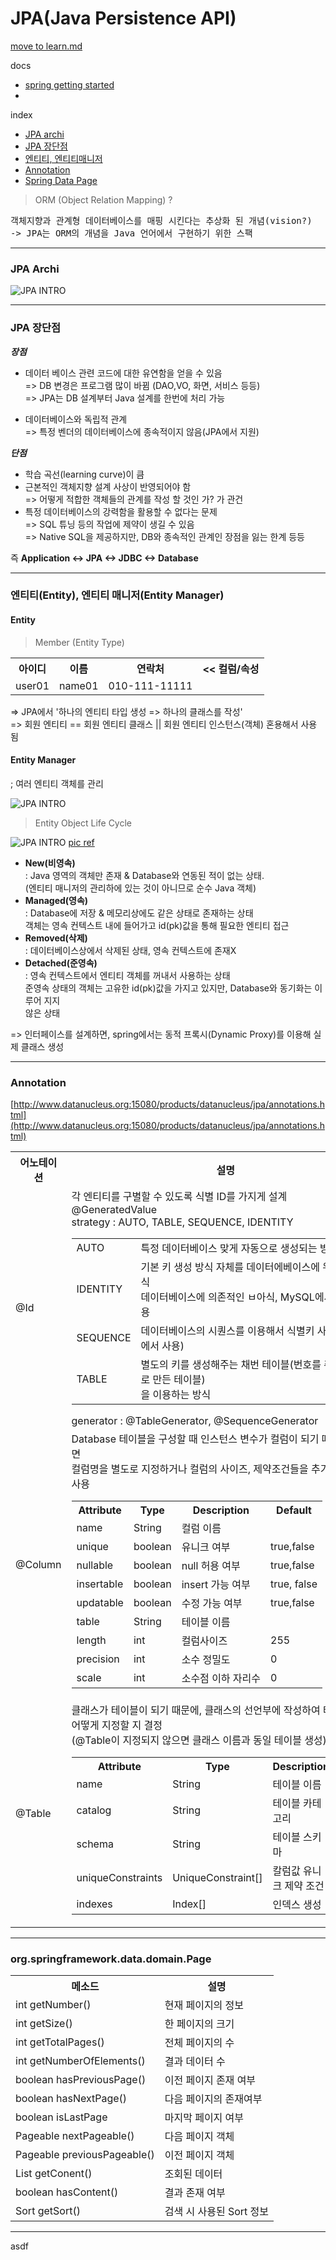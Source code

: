 # JPA(Java Persistence API)

[move to learn.md](https://github.com/zacscoding/spring-boot-book/blob/master/learn.md)

docs
- [spring getting started](https://spring.io/guides/gs/accessing-data-jpa/)
-

index  
- <a href="archi">JPA archi</a>
- <a href="advantage">JPA 장단점</a>
- <a href="entity">엔티티, 엔티티매니저</a>
- <a href="annotation">Annotation</a>
- <a href="data-page">Spring Data Page </a>





> ORM (Object Relation Mapping) ?

<pre>
객체지향과 관계형 데이터베이스를 매핑 시킨다는 추상화 된 개념(vision?)  
-> JPA는 ORM의 개념을 Java 언어에서 구현하기 위한 스팩
</pre>

---

### JPA Archi

<div id="archi"></div>

![JPA INTRO](./pics/[ch02-01]jpa_intro.png)

---

### JPA 장단점

<div id="advantage"></div>

***장점***  

- 데이터 베이스 관련 코드에 대한 유연함을 얻을 수 있음  
=> DB 변경은 프로그램 많이 바뀜 (DAO,VO, 화면, 서비스 등등)  
=> JPA는 DB 설계부터 Java 설계를 한번에 처리 가능

- 데이터베이스와 독립적 관계  
=> 특정 벤더의 데이터베이스에 종속적이지 않음(JPA에서 지원)  

***단점***  

- 학습 곡선(learning curve)이 큼
- 근본적인 객체지향 설계 사상이 반영되어야 함  
=> 어떻게 적합한 객체들의 관계를 작성 할 것인 가? 가 관건
- 특정 데이터베이스의 강력함을 활용할 수 없다는 문제  
=> SQL 튜닝 등의 작업에 제약이 생길 수 있음  
=> Native SQL을 제공하지만, DB와 종속적인 관계인 장점을 잃는 한계 등등

즉 **Application <-> JPA <->  JDBC <-> Database**

---

### 엔티티(Entity), 엔티티 매니저(Entity Manager)

<div id="entity"></div>

#### Entity

> Member (Entity Type)

<table>
  <tr>
    <th>아이디</th><th>이름</th><th>연락처</th><th><< 컬럼/속성</th>
  </tr>
  <tr>
    <td>user01</td><td>name01</td><td>010-111-11111</td><td></td>
  </tr>
</table>

=> JPA에서 '하나의 엔티티 타입 생성 => 하나의 클래스를 작성'  
=> 회원 엔티티 == 회원 엔티티 클래스 || 회원 엔티티 인스턴스(객체) 혼용해서 사용 됨  

#### Entity Manager
; 여러 엔티티 객체를 관리

![JPA INTRO](./pics/[ch02-02]jpa_persistence_context.png)


> Entity Object Life Cycle

![JPA INTRO](./pics/[ch02-03]jpa_entity_manager.png)
[pic ref](https://vladmihalcea.com/2014/07/30/a-beginners-guide-to-jpa-hibernate-entity-state-transitions/)

- **New(비영속)**  
: Java 영역의 객체만 존재 & Database와 연동된 적이 없는 상태.  
(엔티티 매니저의 관리하에 있는 것이 아니므로 순수 Java 객체)  
- **Managed(영속)**  
: Database에 저장 & 메모리상에도 같은 상태로 존재하는 상태  
객체는 영속 컨텍스트 내에 들어가고 id(pk)값을 통해 필요한 엔티티 접근
- **Removed(삭제)**  
: 데이터베이스상에서 삭제된 상태, 영속 컨텍스트에 존재X  
- **Detached(준영속)**  
: 영속 컨텍스트에서 엔티티 객체를 꺼내서 사용하는 상태  
준영속 상태의 객체는 고유한 id(pk)값을 가지고 있지만, Database와 동기화는 이루어 지지   
않은 상태


=> 인터페이스를 설계하면, spring에서는 동적 프록시(Dynamic Proxy)를 이용해 실제 클래스 생성


---

### Annotation

<div id="annotation"></div>

[http://www.datanucleus.org:15080/products/datanucleus/jpa/annotations.html](http://www.datanucleus.org:15080/products/datanucleus/jpa/annotations.html)

<table>
  <tr>
    <th>어노테이션</th><th>설명</th>
  </tr>
  <tr>
    <td>@Id</td>
    <td>
      각 엔티티를 구별할 수 있도록 식별 ID를 가지게 설계 <br />
      @GeneratedValue <br />
      strategy : AUTO, TABLE, SEQUENCE, IDENTITY <br />      
      <table>
        <tr>
          <td>AUTO</td>
          <td>특정 데이터베이스 맞게 자동으로 생성되는 방식</td>
        </tr>
        <tr>
          <td>IDENTITY</td>
          <td>기본 키 생성 방식 자체를 데이터에베이스에 위임하는 방식 <br />
            데이터베이스에 의존적인 ㅂ아식, MySQL에서 많이 사용
          </td>
        </tr>
        <tr>
          <td>SEQUENCE</td>
          <td>데이터베이스의 시퀀스를 이용해서 식별키 사용(오라클에서 사용)</td>
        </tr>
        <tr>
          <td>TABLE</td>
          <td>별도의 키를 생성해주는 채번 테이블(번호를 취할 목적으로 만든 테이블)<br />
          을 이용하는 방식
          </td>
        </tr>
      </table>
      generator : @TableGenerator, @SequenceGenerator <br />
    </td>    
  </tr>
  <tr>
    <td>@Column</td>
    <td>
      Database 테이블을 구성할 때 인스턴스 변수가 컬럼이 되기 때문에 원한다면 <br />
      컬럼명을 별도로 지정하거나 컬럼의 사이즈, 제약조건들을 추가하기 위해 사용 <br />
      <table>
        <tr>
          <th>Attribute</th><th>Type</th><th>Description</th><th>Default</th>
        </tr>
        <tr>
          <td>name</td>
          <td>String</td>
          <td>컬럼 이름</td>
          <td></td>
        </tr>
        <tr>
          <td>unique</td>
          <td>boolean</td>
          <td>유니크 여부</td>
          <td>true,false</td>
        </tr>
        <tr>
          <td>nullable</td>
          <td>boolean</td>
          <td>null 허용 여부</td>
          <td>true,false</td>
        </tr>
        <tr>
          <td>insertable</td>
          <td>boolean</td>
          <td>insert 가능 여부</td>
          <td>true, false</td>
        </tr>
        <tr>
          <td>updatable</td>
          <td>boolean</td>
          <td>수정 가능 여부</td>
          <td>true,false</td>
        </tr>
        <tr>
          <td>table</td>
          <td>String</td>
          <td>테이블 이름</td>
          <td></td>
        </tr>
        <tr>
          <td>length</td>
          <td>int</td>
          <td>컬럼사이즈</td>
          <td>255</td>
        </tr>
        <tr>
          <td>precision</td>
          <td>int</td>
          <td>소수 정밀도</td>
          <td>0</td>
        </tr>
        <tr>
          <td>scale</td>
          <td>int</td>
          <td>소수점 이하 자리수</td>
          <td>0</td>
        </tr>        
      </table>
    </td>    
  </tr>
  <tr>
    <td>@Table</td>
    <td>
      클래스가 테이블이 되기 때문에, 클래스의 선언부에 작성하여 테이블명을 어떻게 지정할 지 결정 <br />
      (@Table이 지정되지 않으면 클래스 이름과 동일 테이블 생성) <br />
      <table>
        <tr>
          <th>Attribute</th><th>Type</th><th>Description</th><th>Default</th>
        </tr>
        <tr>
          <td>name</td> <td>String</td> <td>테이블 이름</td> <td></td>
        </tr>
        <tr>
          <td>catalog</td> <td>String</td> <td>테이블 카테고리</td> <td></td>
        </tr>
        <tr>
          <td>schema</td> <td>String</td> <td>테이블 스키마</td> <td></td>
        </tr>
        <tr>
          <td>uniqueConstraints</td> <td>UniqueConstraint[]</td> <td>칼럼값 유니크 제약 조건</td> <td></td>
        </tr>
        <tr>
          <td>indexes</td> <td>Index[]</td> <td>인덱스 생성</td> <td></td>
        </tr>        
      </table>
    </td>    
  </tr>  
</table>


---

### org.springframework.data.domain.Page

<div id="data-page"></div>

<table>
  <tr>
    <th>메소드</th>   <th>설명</th>
  </tr>
  <tr>
    <td>int getNumber()</td> <td>현재 페이지의 정보</td>
  </tr>
  <tr>
    <td>int getSize()</td> <td>한 페이지의 크기 </td>
  </tr>
  <tr>
    <td>int getTotalPages() </td> <td> 전체 페이지의 수 </td>
  </tr>
  <tr>
    <td>int getNumberOfElements() </td> <td> 결과 데이터 수 </td>
  </tr>
  <tr>
    <td>boolean hasPreviousPage()</td> <td>이전 페이지 존재 여부</td>
  </tr>
  <tr>
    <td>boolean hasNextPage()</td> <td>다음 페이지의 존재여부</td>
  </tr>
  <tr>
    <td>boolean isLastPage</td> <td>마지막 페이지 여부</td>
  </tr>
  <tr>
    <td>Pageable nextPageable()</td> <td>다음 페이지 객체</td>
  </tr>
  <tr>
    <td>Pageable previousPageable()</td> <td>이전 페이지 객체</td>
  </tr>
  <tr>
    <td>List<T> getConent()</td> <td>조회된 데이터</td>
  </tr>
  <tr>
    <td>boolean hasContent()</td> <td>결과 존재 여부</td>
  </tr>
  <tr>
    <td>Sort getSort()</td> <td>검색 시 사용된 Sort 정보</td>
  </tr>
</table>


---


































asdf
